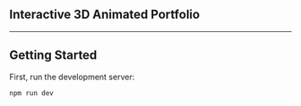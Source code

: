 ## Interactive 3D Animated Portfolio
---



## Getting Started

First, run the development server:

```bash
npm run dev
```